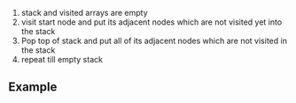 1. stack and visited arrays are empty
2. visit start node and put its adjacent nodes which are not visited yet into the stack
3. Pop top of stack and put all of its adjacent nodes which are not visited in the stack
4. repeat till empty stack
## Example